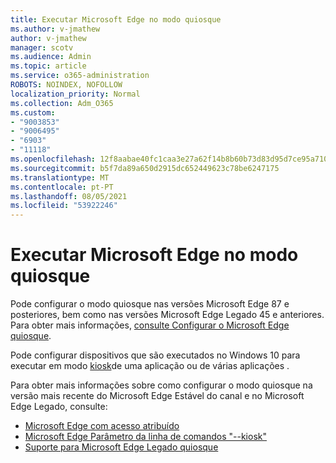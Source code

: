 ```yaml
---
title: Executar Microsoft Edge no modo quiosque
ms.author: v-jmathew
author: v-jmathew
manager: scotv
ms.audience: Admin
ms.topic: article
ms.service: o365-administration
ROBOTS: NOINDEX, NOFOLLOW
localization_priority: Normal
ms.collection: Adm_O365
ms.custom:
- "9003853"
- "9006495"
- "6903"
- "11118"
ms.openlocfilehash: 12f8aabae40fc1caa3e27a62f14b8b60b73d83d95d7ce95a7101bcc4379e4fbf
ms.sourcegitcommit: b5f7da89a650d2915dc652449623c78be6247175
ms.translationtype: MT
ms.contentlocale: pt-PT
ms.lasthandoff: 08/05/2021
ms.locfileid: "53922246"
---
```

# <a name="run-microsoft-edge-in-kiosk-mode"></a>Executar Microsoft Edge no modo quiosque

Pode configurar o modo quiosque nas versões Microsoft Edge 87 e posteriores, bem como nas versões Microsoft Edge Legado 45 e anteriores. Para obter mais informações, [consulte Configurar o Microsoft Edge quiosque](https://docs.microsoft.com/deployedge/microsoft-edge-configure-kiosk-mode).

Pode configurar dispositivos que são executados no Windows 10 para executar em modo [kiosk](https://go.microsoft.com/fwlink/?linkid=2133659)de uma aplicação ou de várias aplicações .

Para obter mais informações sobre como configurar o modo quiosque na versão mais recente do Microsoft Edge Estável do canal e no Microsoft Edge Legado, consulte:

- [Microsoft Edge com acesso atribuído](https://docs.microsoft.com/deployedge/microsoft-edge-configure-kiosk-mode#microsoft-edge-with-assigned-access)
- [Microsoft Edge Parâmetro da linha de comandos "--kiosk"](https://answers.microsoft.com/microsoftedge/forum/msedge_open-msedge_win10/access-microsoft-edge-using-command-line/03a4add6-9ca4-4fbb-a183-aaa763a0ab76)
- [Suporte para Microsoft Edge Legado quiosque](https://blogs.windows.com/msedgedev/2021/02/05/what-you-need-to-know-about-kiosk-mode-when-support-for-microsoft-edge-legacy-ends/)
